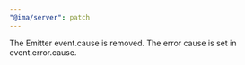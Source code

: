 ```yaml
---
"@ima/server": patch
---
```


The Emitter event.cause is removed. The error cause is set in event.error.cause.
